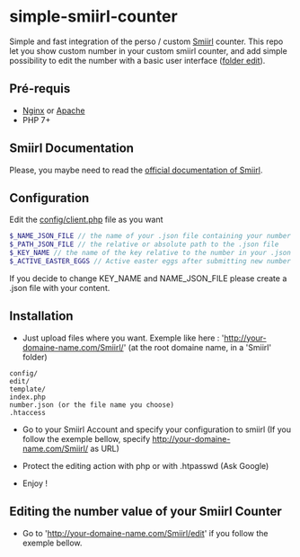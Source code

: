 # simple-smiirl-counter
Simple and fast integration of the perso / custom [Smiirl](http://www.smiirl.com/fr/) counter.
This repo let you show custom number in your custom smiirl counter, and add simple possibility to edit the number with a basic user interface ([folder edit](edit/)). 

## Pré-requis
- [Nginx](https://nginx.org/en/) or [Apache](https://httpd.apache.org/)
- PHP 7+

## Smiirl Documentation
Please, you maybe need to read the [official documentation of Smiirl](http://static.smiirl.com/wp-content/uploads/2017/05/guide-custom-sup.pdf).

## Configuration
Edit the [config/client.php](config/client.php) file as you want
``` php
$_NAME_JSON_FILE // the name of your .json file containing your number
$_PATH_JSON_FILE // the relative or absolute path to the .json file
$_KEY_NAME // the name of the key relative to the number in your .json file
$_ACTIVE_EASTER_EGGS // Active easter eggs after submitting new number value
```

If you decide to change KEY_NAME and NAME_JSON_FILE please create a .json file with your content.

## Installation
- Just upload files where you want. Exemple like here : 'http://your-domaine-name.com/Smiirl/' (at the root domaine name, in a 'Smiirl' folder)
```
config/
edit/
template/
index.php
number.json (or the file name you choose)
.htaccess
```

- Go to your Smiirl Account and specify your configuration to smiirl (If you follow the exemple bellow, specify http://your-domaine-name.com/Smiirl/ as URL)

- Protect the editing action with php or with .htpasswd (Ask Google)

- Enjoy !

## Editing the number value of your Smiirl Counter
- Go to 'http://your-domaine-name.com/Smiirl/edit' if you follow the exemple bellow.
